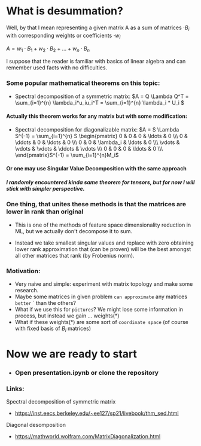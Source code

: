 # What is desummation?

Well, by that I mean representing a given matrix A as a sum of matrices $\cdot B_i$ with corresponding weights or coefficients $\cdot w_i$

$A = w_1 \cdot B_1 + w_2 \cdot B_2 + \ldots + w_n \cdot B_n$

I suppose that the reader is familiar with basics of linear algebra and can remember used facts with no difficulties.

### Some popular mathematical theorems on this topic:

 - Spectral decomposition of a symmetric matrix:
  $A = Q \Lambda Q^T = \sum_{i=1}^{n} \lambda_i*u_iu_i^T = \sum_{i=1}^{n} \lambda_i * U_i $

#### Actually this theorem works for any matrix but with some modification:
- Spectral decomposition for diagonalizable matrix:
  $A = S \Lambda S^{-1} = \sum_{i=1}^{n} S  \begin{pmatrix}
    0 & 0 & 0 & \ldots & 0 \\\
    0 & \ddots & 0 & \ldots & 0 \\\
    0 & 0 & \lambda_i & \ldots & 0 \\\
    \vdots & \vdots & \vdots & \ddots & \vdots \\\
    0 & 0 & 0 & \ldots & 0 \\\
\end{pmatrix}S^{-1} = \sum_{i=1}^{n}M_i$

#### Or one may use Singular Value Decomposition with the same approach

##### I randomly encountered kinda same theorem for tensors, but for now I will stick with simpler perspective.

### One thing, that unites these methods is that the matrices are lower in rank than original
 - This is one of the methods of feature space dimensionality reduction in ML, but we actually don't decompose it to sum. 
 
 - Instead we take smallest singular values and replace with zero obtaining lower rank approximation that (can be proven) will be the best amongst all other matrices that rank (by Frobenius norm).

### Motivation:
- Very naive and simple: experiment with matrix topology and make some research.
- Maybe some matrices in given problem `can approximate` any matrices `better` ` than the others?
- What if we use this for `pictures`? We might lose some information in process, but instead we gain $\ldots$ weights(*)
- What if these weights(*) are some sort of `coordinate space` (of course with fixed basis of $B_i$ matrices)

# Now we are ready to start

- ### Open presentation.ipynb or clone the repository


### Links:


Spectral decomposition of symmetric matrix
- https://inst.eecs.berkeley.edu/~ee127/sp21/livebook/thm_sed.html

Diagonal desomposition
- https://mathworld.wolfram.com/MatrixDiagonalization.html